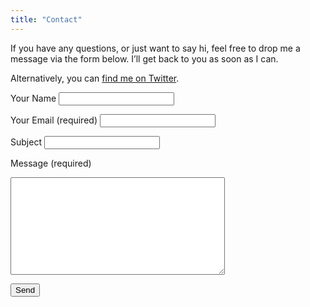 ```yaml
---
title: "Contact"
---
```


If you have any questions, or just want to say hi, feel free to drop me a message via the form below. I’ll get back to you as soon as I can.
  
Alternatively, you can <a href="https://twitter.com/tj_fogarty" rel="noopener" target="_blank">find me on Twitter</a>.
  
<form method="post" action="/contact-thanks/" class="max-w-md mt-4" accept-charset="UTF-8" name="contact" netlify netlify-honeypot="thanks">
  <p style="display: none;">
    <label for="thanks">Don’t fill this out if you're human: <input name="thanks" id="thanks" /></label>
  </p>
  <label for="name">Your Name</label>
  <input id="name" type="text" name="name" value="">

  <label for="email">Your Email (required)</label>
  <input id="email" type="email" name="email" value="" required>

  <label for="subject">Subject</label>
  <input id="subject" type="text" name="subject" value="">

  <label for="message">Message (required)</label>
  <textarea rows="10" cols="40" id="message" name="message" required></textarea>

  <button type="submit" value="Send" class="c-btn c-btn-primary">Send</button>
</form>